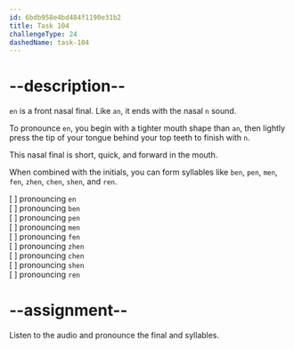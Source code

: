 ```yaml
---
id: 6bdb958e4bd484f1190e31b2
title: Task 104
challengeType: 24
dashedName: task-104
---
```


<!--SPEAKING-->

<!-- (Audio) A: en, ben, pen, men, fen, zhen, chen, shen, ren -->

# --description--

`en` is a front nasal final. Like `an`, it ends with the nasal `n` sound.

To pronounce `en`, you begin with a tighter mouth shape than `an`, then lightly press the tip of your tongue behind your top teeth to finish with `n`.

This nasal final is short, quick, and forward in the mouth.

When combined with the initials, you can form syllables like `ben`, `pen`, `men`, `fen`, `zhen`, `chen`, `shen`, and `ren`.

[ ] pronouncing `en`  
[ ] pronouncing `ben`  
[ ] pronouncing `pen`  
[ ] pronouncing `men`  
[ ] pronouncing `fen`  
[ ] pronouncing `zhen`  
[ ] pronouncing `chen`  
[ ] pronouncing `shen`  
[ ] pronouncing `ren`

# --assignment--

Listen to the audio and pronounce the final and syllables.
